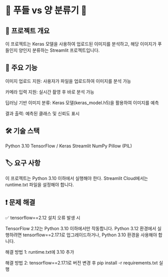 # 🐩 푸들 vs 양 분류기 🐏



## 📌 프로젝트 개요

이 프로젝트는 Keras 모델을 사용하여 업로드된 이미지를 분석하고, 해당 이미지가 푸들인지 양인지 분류하는 Streamlit 프로젝트입니다.

## 🚀 주요 기능

이미지 업로드 지원: 사용자가 파일을 업로드하여 이미지를 분석 가능

카메라 입력 지원: 실시간 촬영 후 바로 분석 가능

딥러닝 기반 이미지 분류: Keras 모델(keras_model.h5)을 활용하여 이미지를 예측

결과 출력: 예측된 클래스 및 신뢰도 표시

## 🛠️ 기술 스택

Python 3.10
TensorFlow / Keras
Streamlit
NumPy
Pillow (PIL)

## 🏷️ 요구 사항

이 프로젝트는 Python 3.10 이하에서 실행해야 한다. Streamlit Cloud에서는 runtime.txt 파일을 설정해야 합니다.

## ❗ 문제 해결

✅ tensorflow==2.12 설치 오류 발생 시

TensorFlow 2.12는 Python 3.10 이하에서만 작동합니다. Python 3.12 환경에서 실행하려면 tensorflow==2.17.1로 업그레이드하거나, Python 3.10 환경을 사용해야 합니다.

해결 방법 1: runtime.txt에 3.10 추가

해결 방법 2: tensorflow==2.17.1로 버전 변경 후 pip install -r requirements.txt 실행
